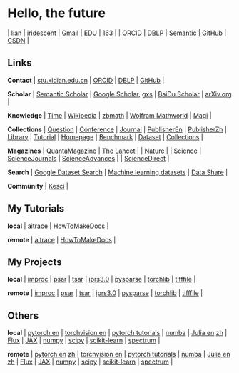 # Hello, the future


| [lian](https://iridescent.ink/) | [iridescent](https://iridescent.ink/iridescent) | [Gmail](zhiliu.mind@gmail.com) | [EDU](zhiliu@stu.xidian.edu.cn) | [163](zhiliuai@163.com) |
| [ORCID](https://orcid.org/0000-0003-4781-7125) | [DBLP](https://dblp.uni-trier.de/pers/hd/l/Liu:Zhi) | [Semantic](https://www.semanticscholar.org/) | [GitHub](https://github.com/antsfamily/) | [CSDN](https://iridescent.blog.csdn.net/) |

## Links


**Contact** | [stu.xidian.edu.cn](http://stumail.xidian.edu.cn/) | [ORCID](https://orcid.org/) | [DBLP](https://dblp.uni-trier.de/) | [GitHub](https://github.com/) |

**Scholar**  | [Semantic Scholar](https://www.semanticscholar.org/) | [Google Scholar](https://scholar.google.com/), [gxs](https://ac.scmor.com/) | [BaiDu Scholar](https://xueshu.baidu.com/) | [arXiv.org](https://arxiv.org/) |

**Knowledge** | [Time](https://time.is/) | [Wikipedia](http://en.volupedia.org/ "Wikipedia mirror") | [zbmath](https://zbmath.org/) | [Wolfram Mathworld](http://mathworld.wolfram.com/) | [Magi](https://magi.com/) |

**Collections** | [Question](./Question.md/)  | [Conference](./Conference.md) | [Journal](./Journal.md)  | [PublisherEn](./PublisherEn.md)  | [PublisherZh](./PublisherZh.md) |
   [Library](./Library.md) | [Tutorial](./Tutorial.md) | [Homepage](./Homepage.md) | [Benchmark](https://iridescent.ink/benchmark) | [Dataset](https://iridescent.ink/dataset) | [Collections](https://iridescent.ink/collection)  |

**Magazines** | [QuantaMagazine](https://www.quantamagazine.org/) | [The Lancet](https://www.thelancet.com) |
   | [Nature](https://www.nature.com/) |
   | [Science](https://science.sciencemag.org/) | [ScienceJournals](https://www.sciencemag.org/journals) | [ScienceAdvances](https://advances.sciencemag.org/) |
   | [ScienceDirect](https://www.sciencedirect.com/) |

**Search** | [Google Dataset Search](https://datasetsearch.research.google.com/) | [Machine learning datasets](https://www.datasetlist.com/) | [Data Share](https://datashare.is.ed.ac.uk/) |

**Community** | [Kesci](https://www.kesci.com/) |





## My Tutorials

**local** | [aitrace](Tutorials/aitrace/html/index.html "A Tutorial On Artificial Intelligence") | [HowToMakeDocs](Tutorials/HowToMakeDocs/html/index.html "A Brief Tutorial On Making Beauty Documents") |

**remote** | [aitrace](https://iridescent.ink/aitrace/index.html "A Tutorial On Artificial Intelligence") | [HowToMakeDocs](https://iridescent.ink/HowToMakeDocs/index.html "A Brief Tutorial On Making Beauty Documents") |


## My Projects

**local** | [improc](Projects/improc/html/index.html "A Python Toolkit for image processing") | [psar](Projects/psar/html/index.html "Python SAR tool") | [tsar](Projects/tsar/html/index.html "PyTorch SAR tool") | [iprs3.0](Projects/iprs3.0/html/index.html "Intelligent Processing platform of Radar Signal") | [pysparse](Projects/pysparse/html/index.html "A Python Toolkit for Sparse Signal Processing") | [torchlib](Projects/torchlib/html/index.html "Torch library") | [tifffile](Projects/tifffile/html/index.html) |

**remote** | [improc](https://iridescent.ink/improc/index.html "A Python Toolkit for image processing") | [psar](https://iridescent.ink/psar/ "Python SAR tool") | [tsar](https://iridescent.ink/tsar/ "PyTorch SAR tool") | [iprs3.0](https://iridescent.ink/iprs3.0/index.html "Intelligent Processing platform of Radar Signal") | [pysparse](https://iridescent.ink/pysparse/index.html "A Python Toolkit for Sparse Signal Processing") | [torchlib](https://iridescent.ink/torchlib/index.html "Torch library") | [tifffile](https://iridescent.ink/tifffile/index.html) |

<!-- - **improc**: A Python Toolkit for image processing
	- [local](Projects/improc/html/index.html)
	- [remote](https://iridescent.ink/improc/index.html)
- **iprs3.0**: Intelligent Processing platform of Radar Signal
	- [local](Projects/iprs3.0/html/index.html)
	- [remote](https://iridescent.ink/iprs3.0/index.html)
- **pysparse**: A Python Toolkit for Sparse Signal Processing
	- [local](Projects/pysparse/html/index.html)
	- [remote](https://iridescent.ink/pysparse/index.html)
- **torchtool**: Torch tools
	- [local](Projects/torchtool/html/index.html)
	- [remote](https://iridescent.ink/torchtool/index.html)
- **tifffile**:
	- [local](Projects/tifffile/html/index.html)
	- [remote](https://iridescent.ink/tifffile/index.html) -->

## Others

**local** | [pytorch en](Projects/pytorch/html/index.html "pytorch docs") | [torchvision en](Projects/vision/html/index.html "torchvision docs") | [pytorch tutorials](Tutorials/pytorch/html/index.html) | [numba](Projects/numba/html/index.html "A High Performance Python Compiler") | [Julia en](Projects/julia/html/en/index.html "The Julia Programming Language") [zh](Projects/julia/html/zh/index.html  "The Julia Programming Language") | [Flux](https://fluxml.ai/ "The Elegant Machine Learning Stack") 
| [JAX](Projects/jax/html/index.html) | [numpy](Projects/numpy/html/index.html) | [scipy](Projects/scipy/html/index.html) | [scikit-learn](Projects/scikit-learn/html/index.html)  | [spectrum](Projects/spectrum/html/index.html) |

**remote** | [pytorch en](https://pytorch.org/docs/stable/index.html "pytorch docs") [zh](https://pytorch-cn.readthedocs.io/zh/latest/ "pytorch docs") | [torchvision en](https://pytorch.org/docs/master/torchvision/ "torchvision docs") | [pytorch tutorials](https://pytorch.org/tutorials/) | [numba](http://numba.pydata.org/ "A High Performance Python Compiler") | [Julia en](https://docs.julialang.org/en "The Julia Programming Language") [zh](https://julia-cn.readthedocs.io/  "The Julia Programming Language") | [Flux](https://fluxml.ai/ "The Elegant Machine Learning Stack") 
| [JAX](https://jax.readthedocs.io/en/latest/) | [numpy](https://numpy.org/doc/stable/reference/index.html) | [scipy](https://docs.scipy.org/doc/) | [scikit-learn](https://scikit-learn.org/stable/) | [spectrum](https://pyspectrum.readthedocs.io) |









